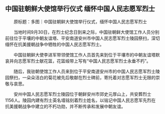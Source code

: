 ## 中国驻朝鲜大使馆举行仪式 缅怀中国人民志愿军烈士
　　原标题：多图｜中国驻朝鲜大使馆举行仪式，缅怀中国人民志愿军烈士

　　当地时间9月30日，在烈士纪念日到来之际，中国驻朝鲜大使馆工作人员分别前往位于平壤的中朝友谊塔、平安南道安州市中国人民志愿军烈士陵园祭扫，深切缅怀在抗美援朝战争中牺牲的中国人民志愿军烈士。

　　中国驻朝鲜大使李进军带领使馆工作人员首先来到位于平壤市的中朝友谊塔默哀并向志愿军烈士献花篮，花篮缎带上写有“中国人民志愿军烈士永垂不朽”。

　　随后，我驻朝使馆工作人员来到位于平安南道安州市的中国人民志愿军烈士陵园祭扫，一朵朵洁白的菊花被先后敬献在烈士碑前，寄托着对志愿军烈士无限的崇敬与哀思。

　　安州中国人民志愿军烈士陵园位于朝鲜安州市郊史元厚山上，共安葬烈士1156人。陵园内建有烈士英名墙铭刻着烈士姓名，以铭记中国人民志愿军先烈在抗美援朝战争中建立的不朽功勋，并不断传承和发展中朝友谊。


